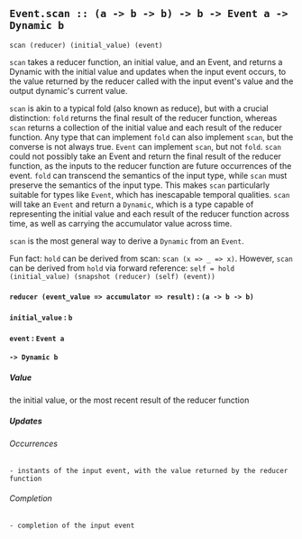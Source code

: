 ## `Event.scan :: (a -> b -> b) -> b -> Event a -> Dynamic b`

`scan (reducer) (initial_value) (event)`

`scan` takes a reducer function, an initial value, and an Event, and returns a Dynamic with the initial value and updates when the input event occurs, to the value returned by the reducer called with the input event's value and the output dynamic's current value.

`scan` is akin to a typical fold (also known as reduce), but with a crucial distinction: `fold` returns the final result of the reducer function, whereas `scan` returns a collection of the initial value and each result of the reducer function. Any type that can implement `fold` can also implement `scan`, but the converse is not always true. `Event` can implement `scan`, but not `fold`. `scan` could not possibly take an Event and return the final result of the reducer function, as the inputs to the reducer function are future occurrences of the event. `fold` can transcend the semantics of the input type, while `scan` must preserve the semantics of the input type. This makes `scan` particularly suitable for types like `Event`, which has inescapable temporal qualities. `scan` will take an `Event` and return a `Dynamic`, which is a type capable of representing the initial value and each result of the reducer function across time, as well as carrying the accumulator value across time.

`scan` is the most general way to derive a `Dynamic` from an `Event`.

Fun fact: `hold` can be derived from scan: `scan (x => _ => x)`. However, `scan` can be derived from `hold` via forward reference: `self = hold (initial_value) (snapshot (reducer) (self) (event))`

#### `reducer (event_value => accumulator => result)` : `(a -> b -> b)`

#### `initial_value` : `b`

#### `event` : `Event a`

#### `-> Dynamic b`

##### Value

the initial value, or the most recent result of the reducer function

##### Updates

###### Occurrences
	- instants of the input event, with the value returned by the reducer function

###### Completion
	- completion of the input event
